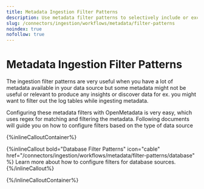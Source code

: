 ```yaml
---
title: Metadata Ingestion Filter Patterns
description: Use metadata filter patterns to selectively include or exclude tables, schemas, and files during ingestion workflows.
slug: /connectors/ingestion/workflows/metadata/filter-patterns
noindex: true
nofollow: true
---
```


# Metadata Ingestion Filter Patterns

The ingestion filter patterns are very useful when you have a lot of metadata available in your data source but 
some metadata might not be useful or relevant to produce any insights or discover data for ex. you might want to
filter out the log tables while ingesting metadata.

Configuring these metadata filters with OpenMetadata is very easy, which uses regex for matching and filtering the metadata. 
Following documents will guide you on how to configure filters based on the type of data source

{%inlineCalloutContainer%}

{%inlineCallout
    bold="Database Filter Patterns"
    icon="cable"
    href="/connectors/ingestion/workflows/metadata/filter-patterns/database" %}
Learn more about how to configure filters for database sources.
{%/inlineCallout%}

{%/inlineCalloutContainer%}


